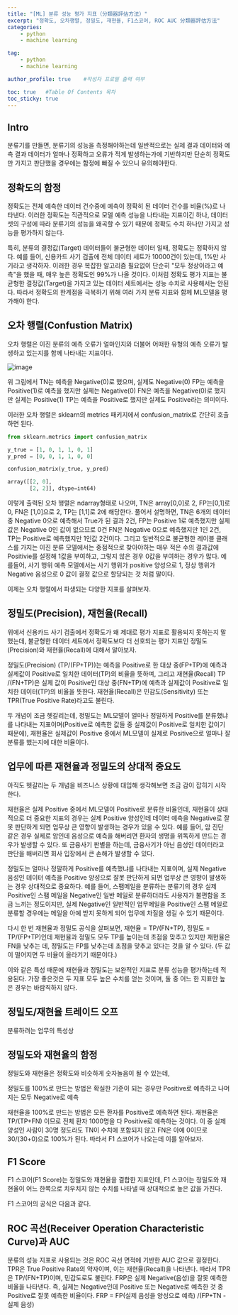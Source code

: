 ```yaml
---
title: "[ML] 분류 성능 평가 지표（分類器評估方法）"
excerpt: "정확도, 오차행렬, 정밀도, 재현율, F1스코어, ROC AUC 分類器評估方法"
categories:
    - python
    - machine learning

tag:
    - python
    - machine learning

author_profile: true    #작성자 프로필 출력 여부

toc: true   #Table Of Contents 목차 
toc_sticky: true
---
```

## Intro

분류기를 만들면, 분류기의 성능을 측정해야하는데 일반적으로는 실제 결과 데이터와 예측 결과 데이터가 얼마나 정확하고 오류가 적게 발생하는가에 기반하지만 단순히 정확도만 가지고 판단했을 경우에는 함정에 빠질 수 있으니 유의해야한다. 

## 정확도의 함정

정확도는 전체 예측한 데이터 건수중에 예측이 정확히 된 데이터 건수를 비율(%)로 나타낸다. 이러한 정확도는 직관적으로 모델 예측 성능을 나타내는 지표이긴 하나, 데이터셋의 구성에 따라 분류기의 성능을 왜곡할 수 있기 때문에 정확도 수치 하나만 가지고 성능을 평가하지 않는다.

특히, 분류의 결정값(Target) 데이터들이 불균형한 데이터 일때, 정확도는 정확하지 않다.  예를 들어, 신용카드 사기 검출에 전체 데이터 세트가 10000건이 있는데, 1%만 사기라고 생각하자. 이러한 경우 복잡한 알고리즘 필요없이 단순히 "모두 정상이라고 예측"을 했을 때, 매우 높은 정확도인 99%가 나올 것이다. 이처럼 정확도 평가 지표는 불균형한 결정값(Target)을 가지고 있는 데이터 세트에서는 성능 수치로 사용해서는 안된다. 따라서 정확도의 한계점을 극복하기 위해 여러 가지 분류 지표와 함께 ML모델을 평가해야 한다.

## 오차 행렬(Confustion Matrix)

오차 행렬은 이진 분류의 예측 오류가 얼마인지와 더불어 어떠한 유형의 예측 오류가 발생하고 있는지를 함께 나타내는 지표이다.

![image](https://user-images.githubusercontent.com/81638919/133916601-c1f4f9d5-6548-4522-a3d2-9cad49bd3f8a.png)

위 그림에서 
TN는 예측을 Negative(0)로 했으며, 실제도 Negative(0)
FP는 예측을 Positive(1)로 예측을 했지만 실제는 Negative(0)
FN은 예측을 Negative(0)로 했지만 실제는 Positive(1)
TP는 예측을 Positive로 했지만 실제도 Positive라는 의미이다.

이러한 오차 행렬은 sklearn의 metrics 패키지에서 confusion_matrix로 간단히 호출하면 된다.

```python
from sklearn.metrics import confusion_matrix

y_true = [1, 0, 1, 1, 0, 1]
y_pred = [0, 0, 1, 1, 0, 0]

confusion_matrix(y_true, y_pred)
```
```python
array([[2, 0],
       [2, 2]], dtype=int64)
```
이렇게 출력된 오차 행렬은 ndarray형태로 나오며, TN은 array[0,0]로 2, FP는[0,1]로 0, FN은 [1,0]으로 2, TP는 [1,1]로 2에 해당한다. 
풀어서 설명하면, TN은 6개의 데이터 중 Negative 0으로 예측해서 True가 된 결과 2건, FP는 Positive 1로 예측했지만 실제값은 Negative 0인 값이 없으므로 0건 FN은 Negative 0으로 예측했지만 1인 2건, TP는 Positive로 예측했지만 1인값 2건이다. 그리고 일반적으로 불균형한 레이블 클래스를 가지는 이진 분류 모델에서는 중점적으로 찾아야하는 매우 적은 수의 결과값에 Positivie를 설정해 1값을 부여하고, 그렇지 않은 경우 0값을 부여하는 경우가 많다. 예를들어, 사기 행위 예측 모델에서는 사기 행위가 positive 양성으로 1, 정상 행위가 Negative 음성으로 0 값이 결정 값으로 할당되는 것 처럼 말이다.

이제는 오차 행렬에서 파생되는 다양한 지표를 살펴보자.


## 정밀도(Precision), 재현율(Recall)
위에서 신용카드 사기 검출에서 정확도가 왜 제대로 평가 지표로 활용되지 못하는지 말했는데, 불균형한 데이터 세트에서 정확도보다 더 선호되는 평가 지표인 정밀도(Precision)와 재현율(Recall)에 대해서 알아보자.

정밀도(Precision) (TP/(FP+TP))는 예측을 Positive로 한 대상 중(FP+TP)에 예측과 실제값이 Positive로 일치한 데이터(TP)의 비율을 뜻하며, 그리고 재현율(Recall) TP /(FN+TP)은 실제 값이 Positive인 대상 중(FN+TP)에 예측과 실제값이 Positive로 일치한 데이터(TP)의 비율을 뜻한다. 재현율(Recall)은 민감도(Sensitivity) 또는 TPR(True Positive Rate)라고도 불린다.

두 개념이 조금 헷갈리는데, 정밀도는 ML모델이 얼마나 정밀하게 Positive를 분류했냐를 나타내는 지표이며(Positive로 예측한 값들 중 실제값이 Positive로 일치한 값이기 때문에), 재현율은 실제값이 Positive 중에서 ML모델이 실제로 Positive으로 얼마나 잘 분류를 했는지에 대한 비율이다. 

## 업무에 따른 재현율과 정밀도의 상대적 중요도
아직도 헷갈리는 두 개념을 비즈니스 상황에 대입해 생각해보면 조금 감이 잡히기 시작한다. 

재현율은 실제 Positive 중에서 ML모델이 Positive로 분류한 비율인데, 재현율이 상대적으로 더 중요한 지표의 경우는 실제 Positive 양성인데 데이터 예측을 Negative로 잘못 판단하게 되면 업무상 큰 영향이 발생하는 경우가 있을 수 있다. 예를 들어, 암 진단 같은 경우 실제로 암인데 음성으로 예측을 해버리면 환자의 생명을 위독하게 만드는 경우가 발생할 수 있다. 또
금융사기 판별을 하는데, 금융사기가 아닌 음성인 데이터라고 판단을 해버리면 회사 입장에서 큰 손해가 발생할 수 있다.

정밀도는 얼마나 정말하게 Positive를 예측했냐를 나타내는 지표이며, 실제 Negative 음성인 데이터 예측을 Positive 양성으로 잘못 판단하게 되면 업무상 큰 영향이 발생하는 경우 상대적으로 중요하다. 예를 들어, 스팸메일을 분류하는 분류기의 경우 실제 Positive인 스팸 메일을 Negative인 일반 메일로 분류하더라도 사용자가 불편함을 조금 느끼는 정도이지만, 실제 Negative인 일반적인 업무메일을 Positive인 스팸 메일로 분류할 경우에는 메일을 아예 받지 못하게 되어 업무에 차질을 생길 수 있기 때문이다.

다시 한 번 재현율과 정밀도 공식을 살펴보면, 재현율 = TP/(FN+TP), 정밀도 = TP/(FP+TP)인데 재현율과 정밀도 모두 TP를 높이는데 초점을 맞추고 있지만 재현율은 FN을 낮추는 데, 정밀도는 FP를 낮추는데 초점을 맞추고 있다는 것을 알 수 있다. (두 값이 떨어지면 두 비율이 올라기기 때문이다.)

이와 같은 특성 때문에 재현율과 정밀도는 보완적인 지표로 분류 성능을 평가하는데 적용된다. 가장 좋은것은 두 지표 모두 높은 수치를 얻는 것이며, 둘 중 어느 한 지표만 높은 경우는 바람직하지 않다.

## 정밀도/재현율 트레이드 오프

분류하려는 업무의 특성상 

## 정밀도와 재현율의 함정
정밀도와 재현율은 정확도와 비슷하게 숫자놀음이 될 수 있는데,

정밀도를 100%로 만드는 방법은 확실한 기준이 되는 경우만 Positive로 예측하고 나머지는 모두 Negative로 예측

재현율을 100%로 만드는 방법은 모든 환자를 Positive로 예측하면 된다. 재현율은 TP/(TP+FN) 이므로 전체 환자 1000명을 다 Positive로 예측하는 것이다. 이 중 실제 양성인 사람이 30명 정도라도 TN이 수치에 포함되지 않고 FN은 아예 0이므로 30/(30+0)으로 100%가 된다. 따라서 F1 스코어가 나오는데 이를 알아보자.

## F1 Score

F1 스코어(F1 Score)는 정밀도와 재현율을 결합한 지표인데, F1 스코어는 정밀도와 재현율이 어느 한쪽으로 치우치지 않는 수치를 나타낼 때 상대적으로 높은 값을 가진다. 

F1 스코어의 공식은 다음과 같다.

## ROC 곡선(Receiver Operation Characteristic Curve)과 AUC 

분류의 성능 지표로 사용되는 것은 ROC 곡선 면적에 기반한 AUC 값으로 결정한다.
TPR은 True Positive Rate의 약자이며, 이는 재현율(Recall)을 나타낸다. 따라서 TPR은 TP/(FN+TP)이며, 민감도로도 불린다.
FRP은 실제 Negative(음성)을 잘못 예측한 비율을 나타낸다. 즉, 실제는 Negative인데 Positive 또는 Negative로 예측한 것 중 Positive로 잘못 예측한 비율이다.
FRP = FP(실제 음성을 양성으로 예측) /(FP+TN - 실제 음성)


